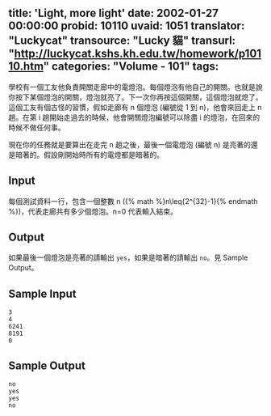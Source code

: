 title: 'Light, more light'
date: 2002-01-27 00:00:00
probid: 10110
uvaid: 1051
translator: "Luckycat"
transource: "Lucky 貓"
transurl: "http://luckycat.kshs.kh.edu.tw/homework/p10110.htm"
categories: "Volume - 101"
tags:
---

學校有一個工友他負責開關走廊中的電燈泡。每個燈泡有他自己的開關。也就是說你按下某個燈泡的開關，燈泡就亮了。下一次你再按這個開關，這個燈泡就熄了。這個工友有個古怪的習慣，假如走廊有 n 個燈泡 (編號從 1 到 n)，他會來回走上 n 趟。在第 i 趟開始走過去的時候，他會開關燈泡編號可以除盡 i 的燈泡，在回來的時候不做任何事。

現在你的任務就是要算出在走完 n 趟之後，最後一個電燈泡 (編號 n) 是亮著的還是暗著的。假設剛開始時所有的電燈都是暗著的。

## Input ##

每個測試資料一行，包含一個整數 n ({% math %}n\leq{2^{32}-1}{% endmath %})，代表走廊共有多少個燈泡。n=0 代表輸入結束。

## Output ##

如果最後一個燈泡是亮著的請輸出 `yes`，如果是暗著的請輸出 `no`。見 Sample Output。

## Sample Input ##

	3
	4
	6241
	8191
	0

## Sample Output ##

	no
	yes
	yes
	no